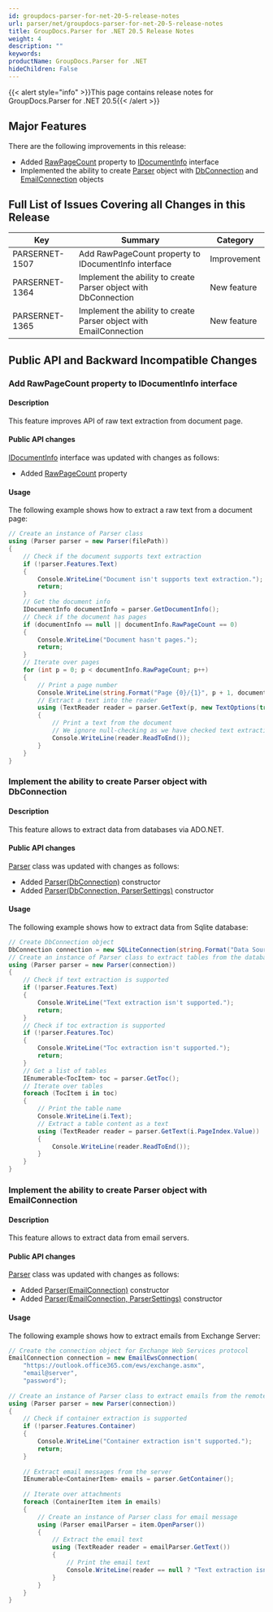 ```yaml
---
id: groupdocs-parser-for-net-20-5-release-notes
url: parser/net/groupdocs-parser-for-net-20-5-release-notes
title: GroupDocs.Parser for .NET 20.5 Release Notes
weight: 4
description: ""
keywords: 
productName: GroupDocs.Parser for .NET
hideChildren: False
---
```

{{< alert style="info" >}}This page contains release notes for GroupDocs.Parser for .NET 20.5{{< /alert >}}

## Major Features

There are the following improvements in this release:

*   Added [RawPageCount](https://apireference.groupdocs.com/parser/net/groupdocs.parser.options/idocumentinfo/properties/rawpagecount) property to [IDocumentInfo](https://apireference.groupdocs.com/parser/net/groupdocs.parser.options/idocumentinfo) interface
*   Implemented the ability to create [Parser](https://apireference.groupdocs.com/parser/net/groupdocs.parser/parser) object with [DbConnection](https://docs.microsoft.com/en-us/dotnet/api/system.data.common.dbconnection?view=netcore-3.1) and [EmailConnection](https://apireference.groupdocs.com/parser/net/groupdocs.parser.options/emailconnection) objects

## Full List of Issues Covering all Changes in this Release

| Key | Summary | Category |
| --- | --- | --- |
| PARSERNET-1507 | Add RawPageCount property to IDocumentInfo interface | Improvement |
| PARSERNET-1364 | Implement the ability to create Parser object with DbConnection | New feature |
| PARSERNET-1365 | Implement the ability to create Parser object with EmailConnection | New feature |

## Public API and Backward Incompatible Changes

### Add RawPageCount property to IDocumentInfo interface

#### Description

This feature improves API of raw text extraction from document page.

#### Public API changes

[IDocumentInfo](https://apireference.groupdocs.com/parser/net/groupdocs.parser.options/idocumentinfo) interface was updated with changes as follows:

*   Added [RawPageCount](https://apireference.groupdocs.com/parser/net/groupdocs.parser.options/idocumentinfo/properties/rawpagecount) property

#### Usage

The following example shows how to extract a raw text from a document page:

```csharp
// Create an instance of Parser class
using (Parser parser = new Parser(filePath))
{
    // Check if the document supports text extraction
    if (!parser.Features.Text)
    {
        Console.WriteLine("Document isn't supports text extraction.");
        return;
    }
    // Get the document info
    IDocumentInfo documentInfo = parser.GetDocumentInfo();
    // Check if the document has pages
    if (documentInfo == null || documentInfo.RawPageCount == 0)
    {
        Console.WriteLine("Document hasn't pages.");
        return;
    }
    // Iterate over pages
    for (int p = 0; p < documentInfo.RawPageCount; p++)
    {
        // Print a page number 
        Console.WriteLine(string.Format("Page {0}/{1}", p + 1, documentInfo.RawPageCount));
        // Extract a text into the reader
        using (TextReader reader = parser.GetText(p, new TextOptions(true)))
        {
            // Print a text from the document
            // We ignore null-checking as we have checked text extraction feature support earlier
            Console.WriteLine(reader.ReadToEnd());
        }
    }
}
```

### Implement the ability to create Parser object with DbConnection

#### Description

This feature allows to extract data from databases via ADO.NET.

#### Public API changes

[Parser](https://apireference.groupdocs.com/parser/net/groupdocs.parser/parser) class was updated with changes as follows:

*   Added [Parser(DbConnection)](https://apireference.groupdocs.com/parser/net/groupdocs.parser/parser/constructors/2) constructor
*   Added [Parser(DbConnection, ParserSettings)](https://apireference.groupdocs.com/parser/net/groupdocs.parser/parser/constructors/3) constructor

#### Usage

The following example shows how to extract data from Sqlite database:

```csharp
// Create DbConnection object
DbConnection connection = new SQLiteConnection(string.Format("Data Source={0};Version=3;", filePath));
// Create an instance of Parser class to extract tables from the database
using (Parser parser = new Parser(connection))
{
    // Check if text extraction is supported
    if (!parser.Features.Text)
    {
        Console.WriteLine("Text extraction isn't supported.");
        return;
    }
    // Check if toc extraction is supported
    if (!parser.Features.Toc)
    {
        Console.WriteLine("Toc extraction isn't supported.");
        return;
    }
    // Get a list of tables
    IEnumerable<TocItem> toc = parser.GetToc();
    // Iterate over tables
    foreach (TocItem i in toc)
    {
        // Print the table name
        Console.WriteLine(i.Text);
        // Extract a table content as a text
        using (TextReader reader = parser.GetText(i.PageIndex.Value))
        {
            Console.WriteLine(reader.ReadToEnd());
        }
    }
}
```

### Implement the ability to create Parser object with EmailConnection

#### Description

This feature allows to extract data from email servers.

#### Public API changes

[Parser](https://apireference.groupdocs.com/parser/net/groupdocs.parser/parser) class was updated with changes as follows:

*   Added [Parser(EmailConnection)](https://apireference.groupdocs.com/parser/net/groupdocs.parser/parser/constructors/main) constructor
*   Added [Parser(EmailConnection, ParserSettings)](https://apireference.groupdocs.com/parser/net/groupdocs.parser/parser/constructors/1) constructor

#### Usage

The following example shows how to extract emails from Exchange Server:

```csharp
// Create the connection object for Exchange Web Services protocol 
EmailConnection connection = new EmailEwsConnection(
    "https://outlook.office365.com/ews/exchange.asmx",
    "email@server",
    "password");
 
// Create an instance of Parser class to extract emails from the remote server
using (Parser parser = new Parser(connection))
{
    // Check if container extraction is supported
    if (!parser.Features.Container)
    {
        Console.WriteLine("Container extraction isn't supported.");
        return;
    }
 
    // Extract email messages from the server
    IEnumerable<ContainerItem> emails = parser.GetContainer();
 
    // Iterate over attachments
    foreach (ContainerItem item in emails)
    {
        // Create an instance of Parser class for email message
        using (Parser emailParser = item.OpenParser())
        {
            // Extract the email text
            using (TextReader reader = emailParser.GetText())
            {
                // Print the email text
                Console.WriteLine(reader == null ? "Text extraction isn't supported." : reader.ReadToEnd());
            }
        }
    }
}
```

